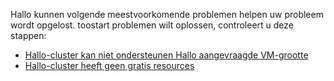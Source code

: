 Hallo kunnen volgende meestvoorkomende problemen helpen uw probleem wordt opgelost. toostart problemen wilt oplossen, controleert u deze stappen:

- [Hallo-cluster kan niet ondersteunen Hallo aangevraagde VM-grootte](../articles/virtual-machines/windows/troubleshoot-deploy-vm.md#the-cluster-cannot-support-the-requested-vm-size)
- [Hallo-cluster heeft geen gratis resources](../articles/virtual-machines/windows/troubleshoot-deploy-vm.md#the-cluster-does-not-have-free-resources)
